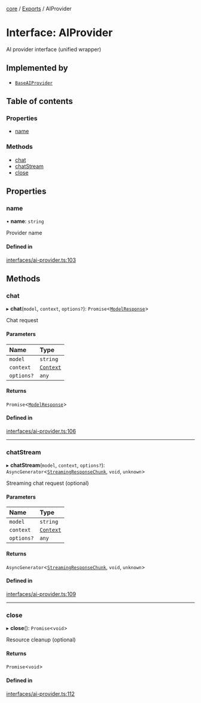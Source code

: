 <!-- 
 ⚠️  AUTO-GENERATED FILE - DO NOT EDIT MANUALLY
 This file is automatically generated by scripts/docs-generator.js
 To make changes, edit the source TypeScript files or update the generator script
-->

[core](../../) / [Exports](../modules) / AIProvider

# Interface: AIProvider

AI provider interface (unified wrapper)

## Implemented by

- [`BaseAIProvider`](../classes/BaseAIProvider)

## Table of contents

### Properties

- [name](AIProvider#name)

### Methods

- [chat](AIProvider#chat)
- [chatStream](AIProvider#chatstream)
- [close](AIProvider#close)

## Properties

### name

• **name**: `string`

Provider name

#### Defined in

[interfaces/ai-provider.ts:103](https://github.com/woojubb/robota/blob/7a734e73a51e339148a398f7b885cf8701441118/packages/core/src/interfaces/ai-provider.ts#L103)

## Methods

### chat

▸ **chat**(`model`, `context`, `options?`): `Promise`\<[`ModelResponse`](ModelResponse)\>

Chat request

#### Parameters

| Name | Type |
| :------ | :------ |
| `model` | `string` |
| `context` | [`Context`](Context) |
| `options?` | `any` |

#### Returns

`Promise`\<[`ModelResponse`](ModelResponse)\>

#### Defined in

[interfaces/ai-provider.ts:106](https://github.com/woojubb/robota/blob/7a734e73a51e339148a398f7b885cf8701441118/packages/core/src/interfaces/ai-provider.ts#L106)

___

### chatStream

▸ **chatStream**(`model`, `context`, `options?`): `AsyncGenerator`\<[`StreamingResponseChunk`](StreamingResponseChunk), `void`, `unknown`\>

Streaming chat request (optional)

#### Parameters

| Name | Type |
| :------ | :------ |
| `model` | `string` |
| `context` | [`Context`](Context) |
| `options?` | `any` |

#### Returns

`AsyncGenerator`\<[`StreamingResponseChunk`](StreamingResponseChunk), `void`, `unknown`\>

#### Defined in

[interfaces/ai-provider.ts:109](https://github.com/woojubb/robota/blob/7a734e73a51e339148a398f7b885cf8701441118/packages/core/src/interfaces/ai-provider.ts#L109)

___

### close

▸ **close**(): `Promise`\<`void`\>

Resource cleanup (optional)

#### Returns

`Promise`\<`void`\>

#### Defined in

[interfaces/ai-provider.ts:112](https://github.com/woojubb/robota/blob/7a734e73a51e339148a398f7b885cf8701441118/packages/core/src/interfaces/ai-provider.ts#L112)
